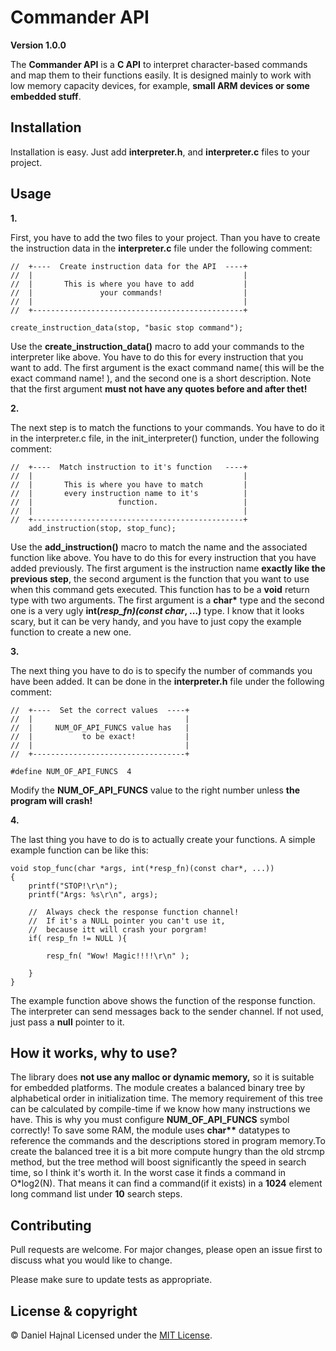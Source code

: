 # Commander API

**Version 1.0.0**

 The __Commander API__ is a __C API__ to interpret character-based commands and map them to their functions easily. It is designed mainly to work with low memory capacity devices, for example, __small ARM devices or some embedded stuff__.



## Installation

Installation is easy. Just add __interpreter.h__, and __interpreter.c__ files to your project.

## Usage

__1.__

First, you have to add the two files to your project. Than you have to create the instruction data in the __interpreter.c__ file under the following comment:

```
//  +----  Create instruction data for the API  ----+
//  |                                               |
//  |       This is where you have to add           |
//  |               your commands!                  |
//  |                                               |
//  +-----------------------------------------------+

create_instruction_data(stop, "basic stop command");
```

Use the __create_instruction_data()__ macro to add your commands to the interpreter like above. You have to do this for every instruction that you want to add. The first argument is the exact command name( this will be the exact command name! ), and the second one is a short description. Note that the first argument __must not have any quotes before and after thet!__

__2.__

The next step is to match the functions to your commands. You have to do it in the interpreter.c file, in the init_interpreter() function, under the following comment:

```
//  +----  Match instruction to it's function   ----+
//  |                                               |
//  |       This is where you have to match         |
//  |       every instruction name to it's          |
//  |                   function.                   |
//  |                                               |
//  +-----------------------------------------------+
    add_instruction(stop, stop_func);
```

Use the __add_instruction()__ macro to match the name and the associated function like above. You have to do this for every instruction that you have added previously. The first argument is the instruction name __exactly like the previous step__, the second argument is the function that you want to use when this command gets executed. This function has to be a __void__ return type with two arguments. The first argument is a __char*__ type and the second one is a very ugly __int(*resp_fn)(const char*, ...)__ type. I know that it looks scary, but it can be very handy, and you have to just copy the example function to create a new one.

__3.__

The next thing you have to do is to specify the number of commands you have been added. It can be done in the __interpreter.h__ file under the following comment:

```
//  +----  Set the correct values  ----+
//  |                                  |
//  |     NUM_OF_API_FUNCS value has   |
//  |           to be exact!           |
//  |                                  |
//  +----------------------------------+

#define NUM_OF_API_FUNCS  4
```

Modify the __NUM_OF_API_FUNCS__ value to the right number unless __the program will crash!__

__4.__

The last thing you have to do is to actually create your functions. A simple example function can be like this:

```
void stop_func(char *args, int(*resp_fn)(const char*, ...))
{
    printf("STOP!\r\n");
    printf("Args: %s\r\n", args);

    //  Always check the response function channel!
    //  If it's a NULL pointer you can't use it,
    //  because itt will crash your porgram!
    if( resp_fn != NULL ){

        resp_fn( "Wow! Magic!!!!\r\n" );

    }
}
```

The example function above shows the function of the response function. The interpreter can send messages back to the sender channel. If not used, just pass a __null__ pointer to it.

## How it works, why to use?
 The library does __not use any malloc or dynamic memory,__ so it is suitable for embedded platforms. The module creates a balanced binary tree by alphabetical order in initialization time. The memory requirement of this tree can be calculated by compile-time if we know how many instructions we have. This is why you must configure __NUM_OF_API_FUNCS__ symbol correctly! To save some RAM, the module uses __char**__ datatypes to reference the commands and the descriptions stored in program memory.To create the balanced tree it is a bit more compute hungry than the old strcmp method, but the tree method will boost significantly the speed in search time, so I think it's worth it. In the worst case it finds a command in O*log2(N). That means it can find a command(if it exists) in a __1024__ element long command list under __10__ search steps.

## Contributing
Pull requests are welcome. For major changes, please open an issue first to discuss what you would like to change.

Please make sure to update tests as appropriate.


## License & copyright
© Daniel Hajnal
Licensed under the [MIT License](https://choosealicense.com/licenses/mit/).